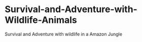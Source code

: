 # Survival-and-Adventure-with-Wildlife-Animals
Survival and Adventure with wildlife in a Amazon Jungle
